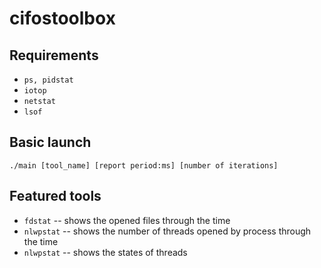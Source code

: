 # cifostoolbox

## Requirements

+ `ps, pidstat`
+ `iotop`
+ `netstat`
+ `lsof`

## Basic launch

`./main [tool_name] [report period:ms] [number of iterations]`

## Featured tools

+ `fdstat` -- shows the opened files through the time
+ `nlwpstat` -- shows the number of threads opened by process through the time
+ `nlwpstat` -- shows the states of threads